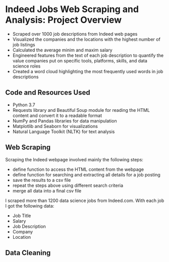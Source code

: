 # Indeed Jobs Web Scraping and Analysis: Project Overview
-	Scraped over 1000 job descriptions from Indeed web pages
-	Visualized the companies and the locations with the highest number of job listings
-	Calculated the average minim and maxim salary 
-	Engineered features from the text of each job description to quantify the value companies put on specific tools, platforms, skills, and data science roles
-	Created a word cloud highlighting the most frequently used words in job descriptions

## Code and Resources Used
- Python 3.7
- Requests library and Beautiful Soup module for reading the HTML content and convert it to a readable format
- NumPy and Pandas libraries for data manipulation
- Matplotlib and Seaborn for visualizations
- Natural Language Toolkit (NLTK) for text analysis

## Web Scraping
Scraping the Indeed webpage involved mainly the following steps:
- define function to access the HTML content from the webpage
- define function for searching and extracting all details for a job posting
- save the results to a csv file
- repeat the steps above using different search criteria
- merge all data into a final csv file

I scraped more than 1200 data science jobs from Indeed.com. With each job I got the following data:
- Job Title
- Salary
- Job Description
- Company
- Location

## Data Cleaning
